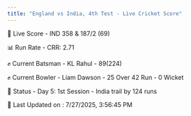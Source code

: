 ```yaml
---
title: "England vs India, 4th Test - Live Cricket Score"
---
```


🔴 Live Score - IND 358 & 187/2 (69)  

📊 Run Rate - CRR: 2.71  

✊ Current Batsman - KL Rahul - 89(224)  

✊ Current Bowler - Liam Dawson - 25 Over 42 Run - 0 Wicket  

📑 Status - Day 5: 1st Session - India trail by 124 runs

📝 Last Updated on : 7/27/2025, 3:56:45 PM  

